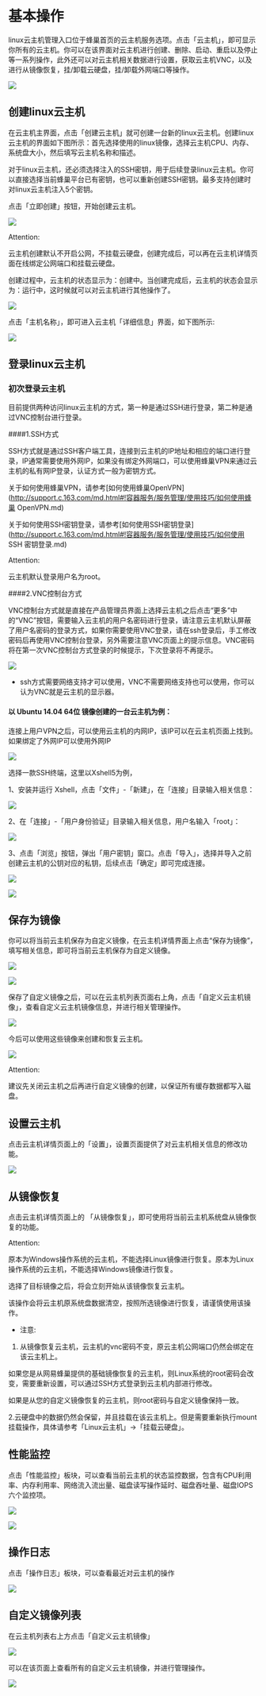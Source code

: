 # 基本操作

linux云主机管理入口位于蜂巢首页的云主机服务选项。点击「云主机」，即可显示你所有的云主机。你可以在该界面对云主机进行创建、删除、启动、重启以及停止等一系列操作，此外还可以对云主机相关数据进行设置，获取云主机VNC，以及进行从镜像恢复，挂/卸载云硬盘，挂/卸载外网端口等操作。

![](../image/linux/linux主机_使用指南_总览.PNG)

## 创建linux云主机

在云主机主界面，点击「创建云主机」就可创建一台新的linux云主机。创建linux云主机的界面如下图所示：首先选择使用的linux镜像，选择云主机CPU、内存、系统盘大小，然后填写云主机名称和描述。

对于linux云主机，还必须选择注入的SSH密钥，用于后续登录linux云主机。你可以直接选择当前蜂巢平台已有密钥，也可以重新创建SSH密钥。最多支持创建时对linux云主机注入5个密钥。


点击「立即创建」按钮，开始创建云主机。


![](../image/linux/linux主机_使用指南_创建linux云主机1.PNG)

<span>Attention:</span><div class="alertContent">云主机创建默认不开启公网，不挂载云硬盘，创建完成后，可以再在云主机详情页面在线绑定公网端口和挂载云硬盘。</div>

创建过程中，云主机的状态显示为：创建中。当创建完成后，云主机的状态会显示为：运行中，这时候就可以对云主机进行其他操作了。

![](../image/linux/linux主机_使用指南_创建linux云主机2.PNG)

点击「主机名称」，即可进入云主机「详细信息」界面，如下图所示:

![](../image/linux/linux主机_使用指南_创建linux云主机3.PNG)

## 登录linux云主机

### 初次登录云主机

目前提供两种访问linux云主机的方式，第一种是通过SSH进行登录，第二种是通过VNC控制台进行登录。

####1.SSH方式

SSH方式就是通过SSH客户端工具，连接到云主机的IP地址和相应的端口进行登录，IP通常需要使用外网IP，如果没有绑定外网端口，可以使用蜂巢VPN来通过云主机的私有网IP登录，认证方式一般为密钥方式。

关于如何使用蜂巢VPN，请参考[如何使用蜂巢OpenVPN](http://support.c.163.com/md.html#!容器服务/服务管理/使用技巧/如何使用蜂巢 OpenVPN.md)

关于如何使用SSH密钥登录，请参考[如何使用SSH密钥登录](http://support.c.163.com/md.html#!容器服务/服务管理/使用技巧/如何使用 SSH 密钥登录.md)

<span>Attention:</span><div class="alertContent">云主机默认登录用户名为root。</div>

####2.VNC控制台方式

VNC控制台方式就是直接在产品管理员界面上选择云主机之后点击“更多”中的“VNC”按钮，需要输入云主机的用户名密码进行登录，请注意云主机默认屏蔽了用户名密码的登录方式，如果你需要使用VNC登录，请在ssh登录后，手工修改密码后再使用VNC控制台登录，另外需要注意VNC页面上的提示信息。VNC密码将在第一次VNC控制台方式登录的时候提示，下次登录将不再提示。

![](../image/linux/linux主机_使用指南_登录linux云主机2.PNG)

* ssh方式需要网络支持才可以使用，VNC不需要网络支持也可以使用，你可以认为VNC就是云主机的显示器。


#### 以 Ubuntu 14.04 64位 镜像创建的一台云主机为例：

连接上用户VPN之后，可以使用云主机的内网IP，该IP可以在云主机页面上找到。如果绑定了外网IP可以使用外网IP

![](../image/linux/linux主机_使用指南_登录linux云主机3.PNG)

选择一款SSH终端，这里以Xshell5为例，

1、安装并运行 Xshell，点击「文件」-「新建」，在「连接」目录输入相关信息：

![](../image/linux/linux主机_使用指南_登录linux云主机4.PNG)


2、在「连接」-「用户身份验证」目录输入相关信息，用户名输入「root」：

![](../image/linux/linux主机_使用指南_登录linux云主机5.PNG)

3、点击「浏览」按钮，弹出「用户密钥」窗口。点击「导入」，选择并导入之前创建云主机的公钥对应的私钥，后续点击「确定」即可完成连接。

![](../image/linux/linux主机_使用指南_登录linux云主机7.PNG)

![](../image/linux/linux主机_使用指南_登录linux云主机6.PNG)




## 保存为镜像

你可以将当前云主机保存为自定义镜像，在云主机详情界面上点击“保存为镜像”，填写相关信息，即可将当前云主机保存为自定义镜像。

![](../image/linux/linux主机_使用指南_保存为镜像1.PNG)

![](../image/linux/linux主机_使用指南_保存为镜像2.PNG)

保存了自定义镜像之后，可以在云主机列表页面右上角，点击「自定义云主机镜像」，查看自定义云主机镜像信息，并进行相关管理操作。

![](../image/linux/linux主机_使用指南_保存为镜像3.PNG)

今后可以使用这些镜像来创建和恢复云主机。

![](../image/linux/linux主机_使用指南_保存为镜像4.PNG)

<span>Attention:</span><div class="alertContent">建议先关闭云主机之后再进行自定义镜像的创建，以保证所有缓存数据都写入磁盘。</div>


## 设置云主机

点击云主机详情页面上的「设置」，设置页面提供了对云主机相关信息的修改功能。

![](../image/linux/linux主机_使用指南_设置云主机1.PNG)


## 从镜像恢复

点击云主机详情页面上的 「从镜像恢复」，即可使用将当前云主机系统盘从镜像恢复的功能。

<span>Attention:</span><div class="alertContent">原本为Windows操作系统的云主机，不能选择Linux镜像进行恢复。原本为Linux操作系统的云主机，不能选择Windows镜像进行恢复。</div>

选择了目标镜像之后，将会立刻开始从该镜像恢复云主机。

该操作会将云主机原系统盘数据清空，按照所选镜像进行恢复，请谨慎使用该操作。


* 注意: 

1. 从镜像恢复云主机，云主机的vnc密码不变，原云主机公网端口仍然会绑定在该云主机上。

如果您是从网易蜂巢提供的基础镜像恢复的云主机，则Linux系统的root密码会改变，需要重新设置，可以通过SSH方式登录到云主机内部进行修改。

如果是从您的自定义镜像恢复的云主机，则root密码与自定义镜像保持一致。

2.云硬盘中的数据仍然会保留，并且挂载在该云主机上。但是需要重新执行mount挂载操作，具体请参考「Linux云主机」->「挂载云硬盘」。

 


## 性能监控

点击「性能监控」板块，可以查看当前云主机的状态监控数据，包含有CPU利用率、内存利用率、网络流入流出量、磁盘读写操作延时、磁盘吞吐量、磁盘IOPS六个监控项。

![](../image/linux/linux主机_使用指南_性能监控1.PNG)

![](../image/linux/linux主机_使用指南_性能监控2.PNG)


## 操作日志

点击「操作日志」板块，可以查看最近对云主机的操作

![](../image/linux/linux主机_使用指南_日志.PNG)



## 自定义镜像列表

在云主机列表右上方点击「自定义云主机镜像」

![](../image/linux/linux主机_使用指南_保存为镜像3.PNG)

可以在该页面上查看所有的自定义云主机镜像，并进行管理操作。

![](../image/linux/linux主机_使用指南_保存为镜像4.PNG)



